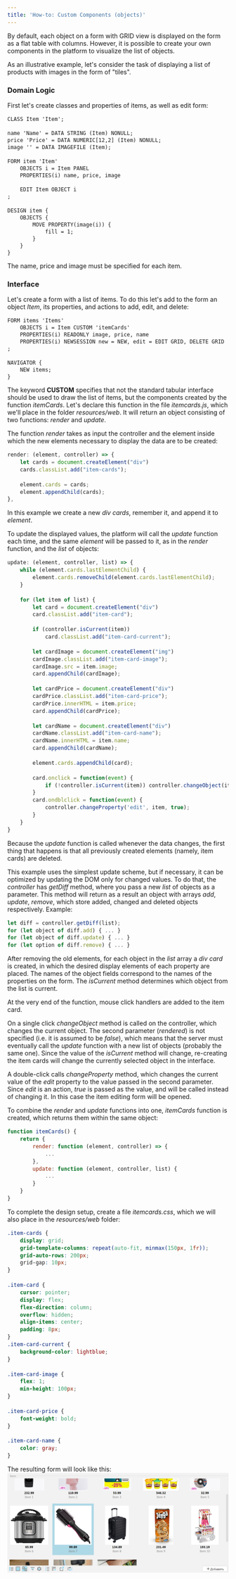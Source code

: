 ```yaml
---
title: 'How-to: Custom Components (objects)'
---
```


By default, each object on a form with GRID view is displayed on the form as a flat table with columns.
However, it is possible to create your own components in the platform to visualize the list of objects.

As an illustrative example, let's consider the task of displaying a list of products with images in the form of "tiles".

### Domain Logic

First let's create classes and properties of items, as well as edit form:

```lsf
CLASS Item 'Item';

name 'Name' = DATA STRING (Item) NONULL;
price 'Price' = DATA NUMERIC[12,2] (Item) NONULL;
image '' = DATA IMAGEFILE (Item);

FORM item 'Item'
    OBJECTS i = Item PANEL
    PROPERTIES(i) name, price, image
    
    EDIT Item OBJECT i
;

DESIGN item {
    OBJECTS {
        MOVE PROPERTY(image(i)) {
            fill = 1;
        }
    }
}
```
The name, price and image must be specified for each item.

### Interface

Let's create a form with a list of items. To do this let's add to the form an object _Item_, its properties, and actions to add, edit, and delete:
```lsf
FORM items 'Items'
    OBJECTS i = Item CUSTOM 'itemCards'
    PROPERTIES(i) READONLY image, price, name
    PROPERTIES(i) NEWSESSION new = NEW, edit = EDIT GRID, DELETE GRID
;

NAVIGATOR {
    NEW items;
}
```
The keyword **CUSTOM** specifies that not the standard tabular interface should be used to draw the list of items,
but the components created by the function _itemCards_. Let's declare this function in the file _itemcards.js_, which we'll place in the folder _resources/web_.
It will return an object consisting of two functions: _render_ and _update_.

The function _render_ takes as input the controller and the element inside which the new elements necessary to display the data are to be created:
```js
render: (element, controller) => {
    let cards = document.createElement("div")
    cards.classList.add("item-cards");

    element.cards = cards;
    element.appendChild(cards);
},
```
In this example we create a new _div_ _cards_, remember it, and append it to _element_.

To update the displayed values, the platform will call the _update_ function each time, and the same _element_ will be passed to it,
as in the _render_ function, and the _list_ of objects:
```js
update: (element, controller, list) => {
    while (element.cards.lastElementChild) {
        element.cards.removeChild(element.cards.lastElementChild);
    }

    for (let item of list) {
        let card = document.createElement("div")
        card.classList.add("item-card");

        if (controller.isCurrent(item))
            card.classList.add("item-card-current");

        let cardImage = document.createElement("img")
        cardImage.classList.add("item-card-image");
        cardImage.src = item.image;
        card.appendChild(cardImage);

        let cardPrice = document.createElement("div")
        cardPrice.classList.add("item-card-price");
        cardPrice.innerHTML = item.price;
        card.appendChild(cardPrice);

        let cardName = document.createElement("div")
        cardName.classList.add("item-card-name");
        cardName.innerHTML = item.name;
        card.appendChild(cardName);

        element.cards.appendChild(card);

        card.onclick = function(event) {
            if (!controller.isCurrent(item)) controller.changeObject(item);
        }
        card.ondblclick = function(event) {
            controller.changeProperty('edit', item, true);
        }
    }
}
```
Because the _update_ function is called whenever the data changes, the first thing that happens is that all previously created elements (namely, item cards) are deleted.

This example uses the simplest update scheme, but if necessary, it can be optimized by updating the DOM only for changed values.
To do that, the _controller_ has _getDiff_ method, where you pass a new _list_ of objects as a parameter.
This method will return as a result an object with arrays _add_, _update_, _remove_, which store added, changed and deleted objects respectively.
Example:
```js
let diff = controller.getDiff(list);
for (let object of diff.add) { ... }
for (let object of diff.update) { ... }
for (let option of diff.remove) { ... }
```

After removing the old elements, for each object in the _list_ array a _div_ _card_ is created, in which the desired display elements of each property are placed.
The names of the object fields correspond to the names of the properties on the form. The _isCurrent_ method determines which object from the list is current.

At the very end of the function, mouse click handlers are added to the item card. 

On a single click _changeObject_ method is called on the controller, which changes the current object.
The second parameter (_rendered_) is not specified (i.e. it is assumed to be _false_), which means that the server must eventually call the _update_ function with a new list of objects (probably the same one).
Since the value of the _isCurrent_ method will change, re-creating the item cards will change the currently selected object in the interface.

A double-click calls _changeProperty_ method, which changes the current value of the _edit_ property to the value passed in the second parameter.
Since _edit_ is an action, _true_ is passed as the value, and will be called instead of changing it.
In this case the item editing form will be opened.

To combine the _render_ and _update_ functions into one, _itemCards_ function is created, which returns them within the same object:
```js
function itemCards() {
    return {
        render: function (element, controller) => {
            ...
        },
        update: function (element, controller, list) {
            ...
        }
    }
}
```

To complete the design setup, create a file _itemcards.css_, which we will also place in the _resources/web_ folder:
```css
.item-cards {
    display: grid;
    grid-template-columns: repeat(auto-fit, minmax(150px, 1fr));
    grid-auto-rows: 200px;
    grid-gap: 10px;
}

.item-card {
    cursor: pointer;
    display: flex;
    flex-direction: column;
    overflow: hidden;
    align-items: center;
    padding: 8px;
}
.item-card-current {
    background-color: lightblue;
}

.item-card-image {
    flex: 1;
    min-height: 100px;
}

.item-card-price {
    font-weight: bold;
}

.item-card-name {
    color: gray;
}
```

The resulting form will look like this:
![](images/How-to_Custom_components_objects.png)